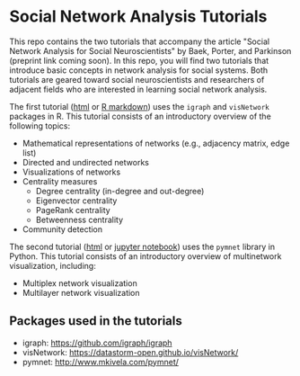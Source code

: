# Social Network Analysis Tutorials

This repo contains the two tutorials that accompany the article "Social Network Analysis for Social Neuroscientists" by Baek, Porter, and Parkinson (preprint link coming soon). In this repo, you will find two tutorials that introduce basic concepts in network analysis for social systems. Both tutorials are geared toward social neuroscientists and researchers of adjacent fields who are interested in learning social network analysis.

The first tutorial ([html](https://elisabaek.github.io/social_network_analysis_tutorial/) or [R markdown](https://github.com/elisabaek/social_network_analysis_tutorial/blob/master/Tutorial_SNA_for_Social_Neuroscientists.Rmd)) uses the ```igraph``` and ```visNetwork``` packages in R. This tutorial consists of an introductory overview of the following topics:

* Mathematical representations of networks (e.g., adjacency matrix, edge list)
* Directed and undirected networks
* Visualizations of networks
* Centrality measures
  * Degree centrality (in-degree and out-degree)
  * Eigenvector centrality
  * PageRank centrality
  * Betweenness centrality
* Community detection

The second tutorial ([html](https://elisabaek.github.io/multilayer_network_analysis_tutorial/) or [jupyter notebook](https://github.com/elisabaek/social_network_analysis_tutorial/blob/master/Tutorial_Multilayer_Network_Visualization.ipynb)) uses the ```pymnet``` library in Python. This tutorial consists of an introductory overview of multinetwork visualization, including:

* Multiplex network visualization
* Multilayer network visualization

## Packages used in the tutorials

* igraph: https://github.com/igraph/igraph
* visNetwork: https://datastorm-open.github.io/visNetwork/
* pymnet: http://www.mkivela.com/pymnet/
